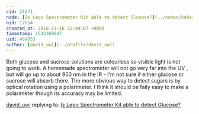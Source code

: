 ```yaml
---
cid: 21271
node: [Is Lego Spectrometer Kit able to detect Glucose?](../notes/kokoz/11-14-2018/is-lego-spectrometer-kit-able-to-detect-glucose)
nid: 17554
created_at: 2018-11-16 12:04:07 +0000
timestamp: 1542369847
uid: 469053
author: [david_uwi](../profile/david_uwi)
---
```


Both glucose and sucrose solutions are colourless so visible light is not going to work. A homemade spectrometer will not go very far into the UV , but will go up to about 950 nm in the IR - I'm not sure if either glucose or sucrose will absorb there.
The more obvious way to detect sugars is by optical rotation using a polarimeter. I think it should be faily easy to make a polarimeter though its accuracy may be limited.

[david_uwi](../profile/david_uwi) replying to: [Is Lego Spectrometer Kit able to detect Glucose?](../notes/kokoz/11-14-2018/is-lego-spectrometer-kit-able-to-detect-glucose)

